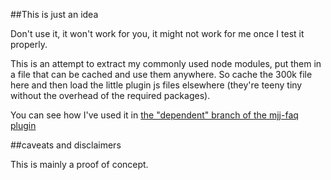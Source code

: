##This is just an idea 

Don't use it, it won't work for you, it might not work for me once I test it properly.

This is an attempt to extract my commonly used node modules, put them in a file that can be cached and use them anywhere. So cache the 300k file here and then load the little plugin js files elsewhere (they're teeny tiny without the overhead of the required packages).

You can see how I've used it in [the "dependent" branch of the mjj-faq plugin](https://github.com/tharsheblows/mjj-faq/tree/dependent)


##caveats and disclaimers

This is mainly a proof of concept. 

